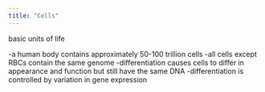 ```yaml
---
title: "Cells"
---
```

basic units of life

-a human body contains approximately 50-100 trillion cells
-all cells except RBCs contain the same genome
-differentiation causes cells to differ in appearance and function but still have the same DNA
-differentiation is controlled by variation in gene expression

